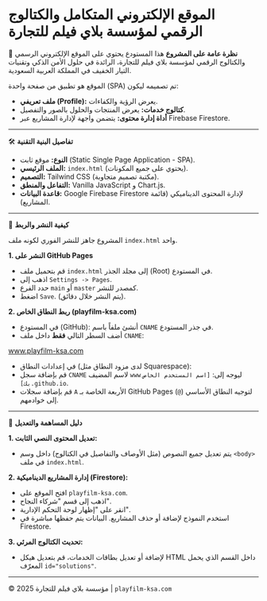 # الموقع الإلكتروني المتكامل والكتالوج الرقمي لمؤسسة بلاي فيلم للتجارة

🌟 **نظرة عامة على المشروع**
هذا المستودع يحتوي على الموقع الإلكتروني الرسمي والكتالوج الرقمي لمؤسسة بلاي فيلم للتجارة، الرائدة في حلول الأمن الذكي وتقنيات التيار الخفيف في المملكة العربية السعودية.

الموقع هو تطبيق من صفحة واحدة (SPA) تم تصميمه ليكون:
- **ملف تعريفي (Profile):** يعرض الرؤية والكفاءات.
- **كتالوج خدمات:** يعرض المنتجات والحلول بالصور والتفصيل.
- **أداة إدارة محتوى:** يتضمن واجهة لإدارة المشاريع عبر Firebase Firestore.

---

🛠️ **تفاصيل البنية التقنية**
- **النوع:** موقع ثابت (Static Single Page Application - SPA).
- **الملف الرئيسي:** `index.html` (يحتوي على جميع المكونات).
- **التصميم:** Tailwind CSS (مكتبة تصميم متجاوبة).
- **التفاعل والمنطق:** Vanilla JavaScript و Chart.js.
- **قاعدة البيانات:** Google Firebase Firestore لإدارة المحتوى الديناميكي (قائمة المشاريع).

---

🚀 **كيفية النشر والربط**

المشروع جاهز للنشر الفوري لكونه ملف `index.html` واحد.

**1. النشر على GitHub Pages**
- قم بتحميل ملف `index.html` إلى مجلد الجذر (Root) في المستودع.
- اذهب إلى `Settings -> Pages`.
- حدد الفرع `main` أو `master` كمصدر للنشر.
- اضغط `Save`. (يتم النشر خلال دقائق).

**2. ربط النطاق الخاص (playfilm-ksa.com)**
- في المستودع (GitHub): أنشئ ملفاً باسم `CNAME` في جذر المستودع.
- أضف السطر التالي **فقط** داخل ملف `CNAME`:

www.playfilm-ksa.com

- في إعدادات النطاق (لدى مزود النطاق مثل Squarespace):
- قم بإضافة سجل `CNAME` لاسم المضيف `www` ليوجه إلى: `[اسم المستخدم الخاص بك].github.io`.
- قم بإضافة سجلات `A` الأربعة الخاصة بـ GitHub Pages لتوجيه النطاق الأساسي (`@`) إلى خوادمهم.

---

📝 **دليل المساهمة والتعديل**

**1. تعديل المحتوى النصي الثابت:**
- يتم تعديل جميع النصوص (مثل الأوصاف والتفاصيل في الكتالوج) داخل وسم `<body>` في ملف `index.html`.

**2. إدارة المشاريع الديناميكية (Firestore):**
- افتح الموقع على `playfilm-ksa.com`.
- اذهب إلى قسم "شركاء النجاح".
- انقر على "إظهار لوحة التحكم الإدارية".
- استخدم النموذج لإضافة أو حذف المشاريع. البيانات يتم حفظها مباشرة في Firestore.

**3. تحديث الكتالوج المرئي:**
- لإضافة أو تعديل بطاقات الخدمات، قم بتعديل هيكل HTML داخل القسم الذي يحمل المعرّف `id="solutions"`.

---

© 2025 مؤسسة بلاي فيلم للتجارة | `playfilm-ksa.com`
